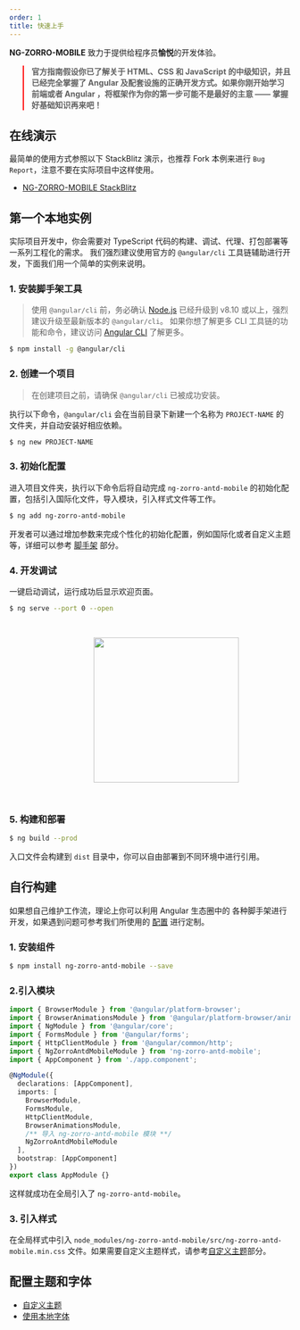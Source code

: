 ```yaml
---
order: 1
title: 快速上手
---
```


**NG-ZORRO-MOBILE** 致力于提供给程序员**愉悦**的开发体验。

<blockquote style="border-color: red;"><p><strong>官方指南假设你已了解关于 HTML、CSS 和 JavaScript 的中级知识，并且已经完全掌握了 Angular 及配套设施的正确开发方式。如果你刚开始学习前端或者 Angular ，将框架作为你的第一步可能不是最好的主意 —— 掌握好基础知识再来吧！</strong></p></blockquote>

## 在线演示

最简单的使用方式参照以下 StackBlitz 演示，也推荐 Fork 本例来进行 `Bug Report`，注意不要在实际项目中这样使用。

- [NG-ZORRO-MOBILE StackBlitz](https://stackblitz.com/edit/ng-zorro-antd-mobile-start?file=src/app/app.component.ts)

## 第一个本地实例

实际项目开发中，你会需要对 TypeScript 代码的构建、调试、代理、打包部署等一系列工程化的需求。
我们强烈建议使用官方的 `@angular/cli` 工具链辅助进行开发，下面我们用一个简单的实例来说明。

### 1. 安装脚手架工具

> 使用 `@angular/cli` 前，务必确认 [Node.js](https://nodejs.org/en/) 已经升级到 v8.10 或以上，强烈建议升级至最新版本的 `@angular/cli`。
> 如果你想了解更多 CLI 工具链的功能和命令，建议访问 [Angular CLI](https://github.com/angular/angular-cli) 了解更多。

```bash
$ npm install -g @angular/cli
```

### 2. 创建一个项目

> 在创建项目之前，请确保 `@angular/cli` 已被成功安装。

执行以下命令，`@angular/cli` 会在当前目录下新建一个名称为 `PROJECT-NAME` 的文件夹，并自动安装好相应依赖。

```bash
$ ng new PROJECT-NAME
```

### 3. 初始化配置

进入项目文件夹，执行以下命令后将自动完成 `ng-zorro-antd-mobile` 的初始化配置，包括引入国际化文件，导入模块，引入样式文件等工作。

```bash
$ ng add ng-zorro-antd-mobile
```

开发者可以通过增加参数来完成个性化的初始化配置，例如国际化或者自定义主题等，详细可以参考 [脚手架](/#/docs/schematics/zh) 部分。

### 4. 开发调试

一键启动调试，运行成功后显示欢迎页面。

```bash
$ ng serve --port 0 --open
```

<img style="display: block;padding: 30px 30%;height: 260px;" src="https://gw.alicdn.com/tfs/TB18hC5dPDpK1RjSZFrXXa78VXa-440-550.png">

### 5. 构建和部署

```bash
$ ng build --prod
```

入口文件会构建到 `dist` 目录中，你可以自由部署到不同环境中进行引用。

## 自行构建

如果想自己维护工作流，理论上你可以利用 Angular 生态圈中的 各种脚手架进行开发，如果遇到问题可参考我们所使用的 [配置](https://github.com/NG-ZORRO/ng-zorro-antd-mobile/tree/master/integration) 进行定制。

### 1. 安装组件

```bash
$ npm install ng-zorro-antd-mobile --save
```

### 2.引入模块

```typescript
import { BrowserModule } from '@angular/platform-browser';
import { BrowserAnimationsModule } from '@angular/platform-browser/animations';
import { NgModule } from '@angular/core';
import { FormsModule } from '@angular/forms';
import { HttpClientModule } from '@angular/common/http';
import { NgZorroAntdMobileModule } from 'ng-zorro-antd-mobile';
import { AppComponent } from './app.component';

@NgModule({
  declarations: [AppComponent],
  imports: [
    BrowserModule,
    FormsModule,
    HttpClientModule,
    BrowserAnimationsModule,
    /** 导入 ng-zorro-antd-mobile 模块 **/
    NgZorroAntdMobileModule
  ],
  bootstrap: [AppComponent]
})
export class AppModule {}
```

这样就成功在全局引入了 `ng-zorro-antd-mobile`。

### 3. 引入样式

在全局样式中引入 `node_modules/ng-zorro-antd-mobile/src/ng-zorro-antd-mobile.min.css` 文件。如果需要自定义主题样式，请参考[自定义主题](/#/docs/customize-theme/zh)部分。

## 配置主题和字体

- [自定义主题](/#/docs/customize-theme/zh)
- [使用本地字体](/#/docs/customize-theme/zh)
